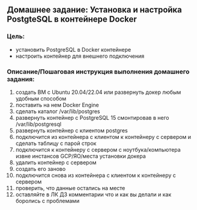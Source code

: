 ## Домашнее задание: Установка и настройка PostgteSQL в контейнере Docker

### Цель:
- установить PostgreSQL в Docker контейнере
- настроить контейнер для внешнего подключения

### Описание/Пошаговая инструкция выполнения домашнего задания:
1. создать ВМ с Ubuntu 20.04/22.04 или развернуть докер любым удобным способом
2. поставить на нем Docker Engine
3. сделать каталог /var/lib/postgres
4. развернуть контейнер с PostgreSQL 15 смонтировав в него /var/lib/postgresql
5. развернуть контейнер с клиентом postgres
6. подключится из контейнера с клиентом к контейнеру с сервером и сделать таблицу с парой строк
7. подключится к контейнеру с сервером с ноутбука/компьютера извне инстансов GCP/ЯО/места установки докера
8. удалить контейнер с сервером
9. создать его заново
10. подключится снова из контейнера с клиентом к контейнеру с сервером
11. проверить, что данные остались на месте
12. оставляйте в ЛК ДЗ комментарии что и как вы делали и как боролись с проблемами